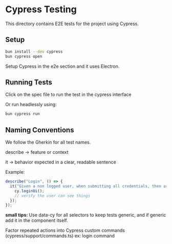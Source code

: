 # Cypress Testing

This directory contains E2E tests for the project using Cypress.

## Setup

```bash
bun install --dev cypress
bun cypress open
```

Setup Cypress in the e2e section and it uses Electron.

## Running Tests

Click on the spec file to run the test in the cypress interface

Or run headlessly using:

```bash
bun cypress run
```

## Naming Conventions

We follow the Gherkin for all test names.

describe → feature or context

it → behavior expected in a clear, readable sentence

Example:

```ts
describe("Login", () => {
  it("Given a non logged user, when submitting all credentials, then are logged", () => {
    cy.loginUi();
    // verify the user can see things
  });
});
```

**small tips:**
Use data-cy for all selectors to keep tests generic, and if generic add it in the component itself.

Factor repeated actions into Cypress custom commands (cypress/support/commands.ts) ex: login command